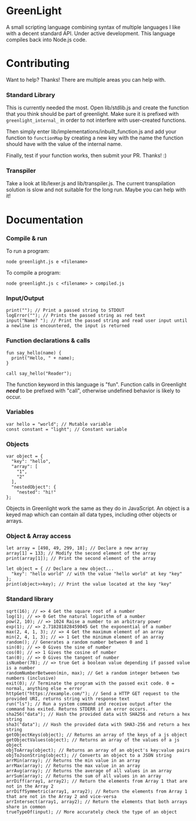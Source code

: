 # GreenLight
A small scripting language combining syntax of multiple languages I like with a decent standard API. Under active development. 
This language compiles back into Node.js code.

# Contributing
Want to help? Thanks! There are multiple areas you can help with.

### Standard Library
This is currently needed the most. Open lib/stdlib.js and create the function that you think should be part of greenlight. 
Make sure it is prefixed with `greenlight_internal_` in order to not interfere with user-created functions.

Then simply enter lib/implementations/inbuilt_function.js and add your function to `functionMap` by creating a new key with the name the function should have with the value of the internal name.

Finally, test if your function works, then submit your PR. Thanks! :)

### Transpiler
Take a look at lib/lexer.js and lib/transpiler.js. The current transpilation solution is slow and not suitable for the long run. Maybe you can help with it!

# Documentation

### Compile & run
To run a program:
```
node greenlight.js e <filename>
```
To compile a program:
```
node greenlight.js c <filename> > compiled.js
```

### Input/Output
```
print(""); // Print a passed string to STDOUT
logError(""); // Prints the passed string as red text
input("Name? "); // Print the passed string and read user input until a newline is encountered, the input is returned
```

### Function declarations & calls
```
fun say_hello(name) {
  print("Hello, " + name); 
}
  
call say_hello("Reader");
```
The function keyword in this language is "fun". 
Function calls in Greenlight ***need*** to be prefixed with "call", otherwise undefined behavior is likely to occur.

### Variables 
```
var hello = "world"; // Mutable variable
const constant = "light"; // Constant variable
```

### Objects
```
var object = {
  "key": "hello",
  "array": [
    "1",
    "2"
  ],
  "nestedObject": {
    "nested": "hi!"
};
```
Objects in Greenlight work the same as they do in JavaScript.
An object is a keyed map which can contain all data types, including other objects or arrays.

### Object & Array access
```
let array = [498, 49, 299, 18]; // Declare a new array
array[1] = 133; // Modify the second element of the array
print(array[1]); // Print the second element of the array

let object = { // Declare a new object...
  "key": "hello world" // with the value "hello world" at key "key"
};
print(object>>key); // Print the value located at the key "key"
```
### Standard library
```
sqrt(16); // => 4 Get the square root of a number
log(1); // => 0 Get the natural logarithm of a number
pow(2, 10); // => 1024 Raise a number to an arbitrary power
exp(1); // => 2.718281828459045 Get the exponential of a number
max(2, 4, 1, 3); // => 4 Get the maximum element of an array
min(2, 4, 1, 3); // => 1 Get the minimum element of an array
random(); // Generates a random number between 0 and 1
sin(0); // => 0 Gives the sine of number
cos(0); // => 1 Gives the cosine of number
tan(0); // => 0 Gives the tangent of number
isNumber(78); // => true Get a boolean value depending if passed value is a number
randomNumberBetween(min, max); // Get a random integer between two numbers (inclusive)
exit(0); // Terminate the program with the passed exit code. 0 = normal, anything else = error
httpGet("https://example.com/"); // Send a HTTP GET request to the provided URI, returns string with response text
run("ls"); // Run a system command and receive output after the command has exited. Returns STDERR if an error occurs.
sha256("data"); // Hash the provided data with SHA256 and return a hex string 
sha3("data"); // Hash the provided data with SHA3-256 and return a hex string
getObjectKeys(object); // Returns an array of the keys of a js object
getObjectValues(object); // Returns an array of the values of a js object
objToArray(object); // Returns an array of an object's key:value pairs
objToJsonString(object); // Converts an object to a JSON string
arrMin(array); // Returns the min value in an array
arrMax(array); // Returns the max value in an array
arrAvg(array); // Returns the average of all values in an array
arrSum(array); // Returns the sum of all values in an array
arrDiff(array1, array2); // Return the elements from Array 1 that are not in the Array 2
arrDiffSymmetric(array1, array2); // Return the elements from Array 1 that are not in the Array 2 and vice-versa
arrIntersect(array1, array2); // Return the elements that both arrays share in common
trueTypeOf(input); // More accurately check the type of an object
```
